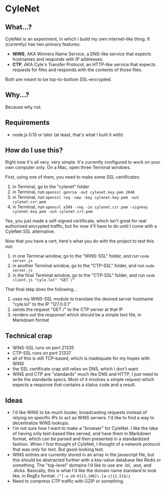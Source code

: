 # CyleNet

## What...?

CyleNet is an experiment, in which I build my own internet-like thing. It (currently) has two primary features:

- **WiNS**, AKA Winners Name Service, a DNS-like service that expects hostnames and responds with IP addresses.
- **CTP**, AKA Cyle's Transfer Protocol, an HTTP-like service that expects requests for files and responds with the contents of those files.

Both are meant to be top-to-bottom SSL-encrypted.

## Why...?

Because why not.

## Requirements

- node.js 0.10 or later (at least, that's what I built it with)

## How do I use this?

Right now it's all very, very simple. It's currently configured to work on your own computer only. On a Mac, open three Terminal windows.

First, using one of them, you need to make some SSL certificates:

1. in Terminal, go to the "cylenet" folder
1. in Terminal, run `openssl genrsa -out cylenet.key.pem 2048`
1. in Terminal, run `openssl req -new -key cylenet.key.pem -out cylenet.csr.pem`
1. in Terminal, run `openssl x509 -req -in cylenet.csr.pem -signkey cylenet.key.pem -out cylenet.crt.pem`

Yes, you just made a self-signed certificate, which isn't great for real authorized encrypted traffic, but for now it'll have to do until I come with a CyleNet SSL alternative.

Now that you have a cert, here's what you do with the project to test this out:

1. in one Terminal window, go to the "WiNS-SSL" folder, and run `node server.js`
1. in another Terminal window, go to the "CTP-SSL" folder, and run `node server.js`
1. in the final Terminal window, go to the "CTP-SSL" folder, and run `node client.js "cyle.lol" "GET /"`

That final step does the following...

1. uses my WiNS-SSL module to translate the desired server hostname "cyle.lol" to the IP "127.0.0.1"
1. sends the request "GET /" to the CTP server at that IP
1. renders out the response! which should be a simple text file, in Markdown format

## Technical crap

- WiNS-SSL runs on port 21335
- CTP-SSL runs on port 21337
- all of this is still TCP-based, which is inadequate for my hopes with WiNS
- the SSL certificate crap still relies on DNS, which I don't want
- WiNS and CTP are "standards" much like DNS and HTTP, I just need to write the standards specs. Most of it involves a simple request which expects a response that contains a status code and a result.

## Ideas

- I'd like WiNS to be much louder, broadcasting requests instead of relying on specific IPs to act as WiNS servers. I'd like to find a way to decentralize WiNS lookups.
- I'm not sure how I want to make a "browser" for CyleNet. I like the idea of having only text-based files served, and have them in Markdown format, which can be parsed and then presented in a standardized fashion. When I first thought of CyleNet, I thought of a network protocol that was *only* for text. But good-looking text.
- WiNS entries are currently stored in an array in the javascript file, but this should be abstracted further with a key-value database like Redis or something. The "top-level" domains I'd like to use are .lol, .wut, and .dicks. Basically, this is what I'd like the domain name standard to look like, in RegEx format: `/^[-a-z0-9]{3,100}\.[a-z]{2,5}$/i`
- Need to compress CTP traffic with GZIP or something.